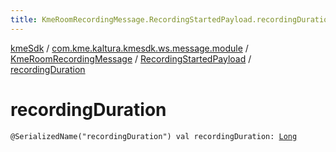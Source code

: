 ```yaml
---
title: KmeRoomRecordingMessage.RecordingStartedPayload.recordingDuration - kmeSdk
---
```


[kmeSdk](../../../index.html) / [com.kme.kaltura.kmesdk.ws.message.module](../../index.html) / [KmeRoomRecordingMessage](../index.html) / [RecordingStartedPayload](index.html) / [recordingDuration](./recording-duration.html)

# recordingDuration

`@SerializedName("recordingDuration") val recordingDuration: `[`Long`](https://kotlinlang.org/api/latest/jvm/stdlib/kotlin/-long/index.html)